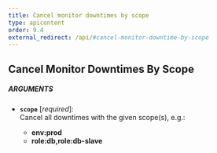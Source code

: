 ```yaml
---
title: Cancel monitor downtimes by scope
type: apicontent
order: 9.4
external_redirect: /api/#cancel-monitor-downtime-by-scope
---
```


## Cancel Monitor Downtimes By Scope
##### ARGUMENTS
* **`scope`** [*required*]:  
    Cancel all downtimes with the given scope(s), e.g.:

    *  **env:prod** 
    *  **role:db,role:db-slave**

